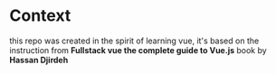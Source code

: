 # Context

this repo was created in the spirit of learning vue,
it's based on the instruction from **Fullstack vue the complete guide to Vue.js** book by **Hassan Djirdeh**